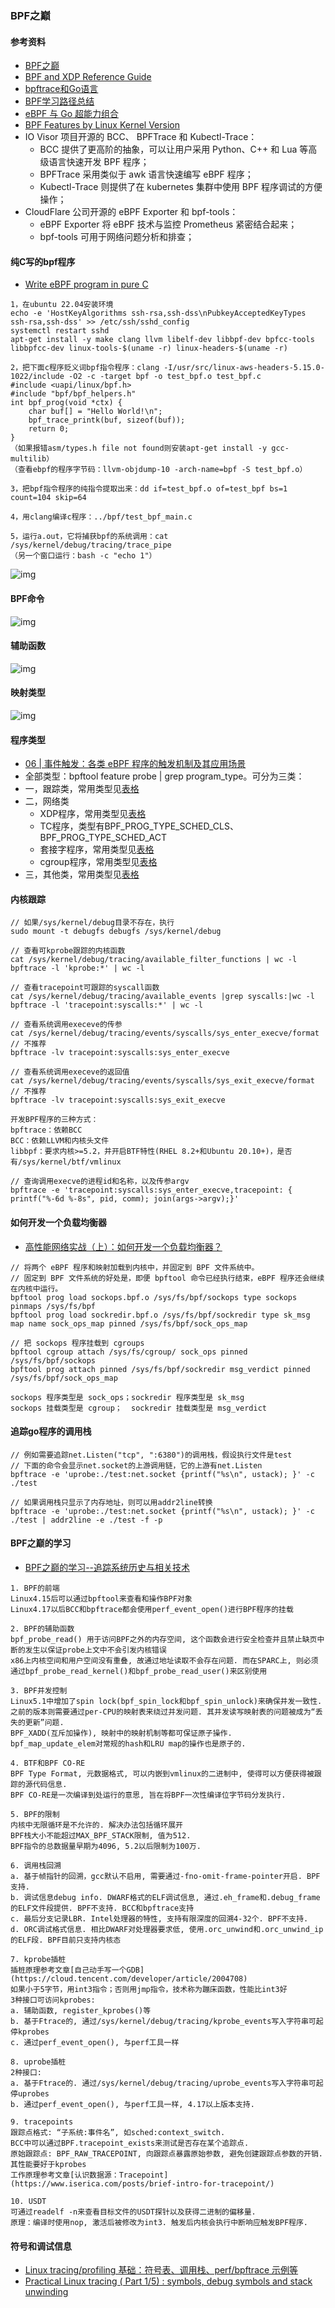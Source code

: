 ### BPF之巅

#### 参考资料

* [BPF之巅](https://book.douban.com/subject/35273652/)
* [BPF and XDP Reference Guide](https://docs.cilium.io/en/stable/bpf/)
* [bpftrace和Go语言](https://tonybai.com/2020/12/25/bpf-and-go-modern-forms-of-introspection-in-linux/)
* [BPF学习路径总结](https://www.ebpf.top/post/ebpf_learn_path/)
* [eBPF 与 Go 超能力组合](https://www.ebpf.top/post/ebpf_and_go/)
* [BPF Features by Linux Kernel Version](https://github.com/iovisor/bcc/blob/master/docs/kernel-versions.md)
* IO Visor 项目开源的 BCC、 BPFTrace 和 Kubectl-Trace：
    * BCC 提供了更高阶的抽象，可以让用户采用 Python、C++ 和 Lua 等高级语言快速开发 BPF 程序；
    * BPFTrace 采用类似于 awk 语言快速编写 eBPF 程序；
    * Kubectl-Trace 则提供了在 kubernetes 集群中使用 BPF 程序调试的方便操作；
* CloudFlare 公司开源的 eBPF Exporter 和 bpf-tools：
    * eBPF Exporter 将 eBPF 技术与监控 Prometheus 紧密结合起来；
    * bpf-tools 可用于网络问题分析和排查；

#### 纯C写的bpf程序

* [Write eBPF program in pure C](http://terenceli.github.io/%E6%8A%80%E6%9C%AF/2020/01/18/ebpf-in-c)

```
1，在ubuntu 22.04安装环境
echo -e 'HostKeyAlgorithms ssh-rsa,ssh-dss\nPubkeyAcceptedKeyTypes ssh-rsa,ssh-dss' >> /etc/ssh/sshd_config
systemctl restart sshd
apt-get install -y make clang llvm libelf-dev libbpf-dev bpfcc-tools libbpfcc-dev linux-tools-$(uname -r) linux-headers-$(uname -r)

2，把下面c程序贬义词bpf指令程序：clang -I/usr/src/linux-aws-headers-5.15.0-1022/include -O2 -c -target bpf -o test_bpf.o test_bpf.c
#include <uapi/linux/bpf.h>
#include "bpf/bpf_helpers.h"
int bpf_prog(void *ctx) {
    char buf[] = "Hello World!\n";
    bpf_trace_printk(buf, sizeof(buf));
    return 0;
}
（如果报错asm/types.h file not found则安装apt-get install -y gcc-multilib）
（查看ebpf的程序字节码：llvm-objdump-10 -arch-name=bpf -S test_bpf.o）

3，把bpf指令程序的纯指令提取出来：dd if=test_bpf.o of=test_bpf bs=1 count=104 skip=64

4，用clang编译c程序：../bpf/test_bpf_main.c

5，运行a.out，它将捕获bpf的系统调用：cat /sys/kernel/debug/tracing/trace_pipe
（另一个窗口运行：bash -c "echo 1"）
```

![img](../images/bpf/bpf_syscall.png)

#### BPF命令

![img](../images/bpf/bpf_command.jpg)

#### 辅助函数

![img](../images/bpf/bpf_helpers.jpg)

#### 映射类型

![img](../images/bpf/bpf_map_type.jpg)

#### 程序类型

* [06 | 事件触发：各类 eBPF 程序的触发机制及其应用场景](https://www.zadmei.com/sjcfglec.html)
* 全部类型：bpftool feature probe | grep program_type。可分为三类：
* 一，跟踪类，常用类型见[表格](../images/bpf/prog_type1.jpg)
* 二，网络类
    * XDP程序，常用类型见[表格](../images/bpf/prog_type2_xdp.jpg)
    * TC程序，类型有BPF_PROG_TYPE_SCHED_CLS、BPF_PROG_TYPE_SCHED_ACT
    * 套接字程序，常用类型见[表格](../images/bpf/prog_type2_socket.jpg)
    * cgroup程序，常用类型见[表格](../images/bpf/prog_type2_cgroup.jpg)
* 三，其他类，常用类型见[表格](../images/bpf/prog_type3.jpg)

#### 内核跟踪

```
// 如果/sys/kernel/debug目录不存在，执行
sudo mount -t debugfs debugfs /sys/kernel/debug

// 查看可kprobe跟踪的内核函数
cat /sys/kernel/debug/tracing/available_filter_functions | wc -l
bpftrace -l 'kprobe:*' | wc -l

// 查看tracepoint可跟踪的syscall函数
cat /sys/kernel/debug/tracing/available_events |grep syscalls:|wc -l
bpftrace -l 'tracepoint:syscalls:*' | wc -l

// 查看系统调用execeve的传参
cat /sys/kernel/debug/tracing/events/syscalls/sys_enter_execve/format // 不推荐
bpftrace -lv tracepoint:syscalls:sys_enter_execve

// 查看系统调用execeve的返回值
cat /sys/kernel/debug/tracing/events/syscalls/sys_exit_execve/format // 不推荐
bpftrace -lv tracepoint:syscalls:sys_exit_execve

开发BPF程序的三种方式：
bpftrace：依赖BCC
BCC：依赖LLVM和内核头文件
libbpf：要求内核>=5.2，并开启BTF特性(RHEL 8.2+和Ubuntu 20.10+)，是否有/sys/kernel/btf/vmlinux

// 查询调用execve的进程id和名称，以及传参argv
bpftrace -e 'tracepoint:syscalls:sys_enter_execve,tracepoint: { printf("%-6d %-8s", pid, comm); join(args->argv);}'
```

#### 如何开发一个负载均衡器

* [高性能网络实战（上）：如何开发一个负载均衡器？](https://www.zadmei.com/egxnwlsz.html)

```
// 将两个 eBPF 程序和映射加载到内核中，并固定到 BPF 文件系统中。
// 固定到 BPF 文件系统的好处是，即便 bpftool 命令已经执行结束，eBPF 程序还会继续在内核中运行。
bpftool prog load sockops.bpf.o /sys/fs/bpf/sockops type sockops pinmaps /sys/fs/bpf
bpftool prog load sockredir.bpf.o /sys/fs/bpf/sockredir type sk_msg map name sock_ops_map pinned /sys/fs/bpf/sock_ops_map

// 把 sockops 程序挂载到 cgroups
bpftool cgroup attach /sys/fs/cgroup/ sock_ops pinned /sys/fs/bpf/sockops
bpftool prog attach pinned /sys/fs/bpf/sockredir msg_verdict pinned /sys/fs/bpf/sock_ops_map

sockops 程序类型是 sock_ops；sockredir 程序类型是 sk_msg
sockops 挂载类型是 cgroup；  sockredir 挂载类型是 msg_verdict
```

#### 追踪go程序的调用栈

```
// 例如需要追踪net.Listen("tcp", ":6380")的调用栈，假设执行文件是test
// 下面的命令会显示net.socket的上游调用链，它的上游有net.Listen
bpftrace -e 'uprobe:./test:net.socket {printf("%s\n", ustack); }' -c ./test

// 如果调用栈只显示了内存地址，则可以用addr2line转换
bpftrace -e 'uprobe:./test:net.socket {printf("%s\n", ustack); }' -c ./test | addr2line -e ./test -f -p
```

#### BPF之巅的学习

* [BPF之巅的学习--追踪系统历史与相关技术](https://woodpenker.github.io/2021/12/05/BPF%E4%B9%8B%E5%B7%85%E7%9A%84%E5%AD%A6%E4%B9%A0--%E8%BF%BD%E8%B8%AA%E7%B3%BB%E7%BB%9F%E5%8E%86%E5%8F%B2%E4%B8%8E%E7%9B%B8%E5%85%B3%E6%8A%80%E6%9C%AF/)

```
1. BPF的前端
Linux4.15后可以通过bpftool来查看和操作BPF对象
Linux4.17以后BCC和bpftrace都会使用perf_event_open()进行BPF程序的挂载

2. BPF的辅助函数
bpf_probe_read() 用于访问BPF之外的内存空间, 这个函数会进行安全检查并且禁止缺页中断的发生以保证probe上文中不会引发内核错误
x86上内核空间和用户空间没有重叠, 故通过地址读取不会存在问题. 而在SPARC上, 则必须通过bpf_probe_read_kernel()和bpf_probe_read_user()来区别使用

3. BPF并发控制
Linux5.1中增加了spin lock(bpf_spin_lock和bpf_spin_unlock)来确保并发一致性. 
之前的版本则需要通过per-CPU的映射表来绕过并发问题. 其并发读写映射表的问题被成为“丢失的更新”问题.
BPF_XADD(互斥加操作), 映射中的映射机制等都可保证原子操作.
bpf_map_update_elem对常规的hash和LRU map的操作也是原子的.

4. BTF和BPF CO-RE
BPF Type Format, 元数据格式, 可以内嵌到vmlinux的二进制中, 使得可以方便获得被跟踪的源代码信息.
BPF CO-RE是一次编译到处运行的意思, 旨在将BPF一次性编译位字节码分发执行.

5. BPF的限制
内核中无限循环是不允许的. 解决办法包括循环展开
BPF栈大小不能超过MAX_BPF_STACK限制, 值为512.
BPF指令的总数据量早期为4096, 5.2以后限制为100万.

6. 调用栈回溯
a. 基于帧指针的回溯，gcc默认不启用, 需要通过-fno-omit-frame-pointer开启. BPF支持.
b. 调试信息debug info. DWARF格式的ELF调试信息, 通过.eh_frame和.debug_frame的ELF文件段提供. BPF不支持. BCC和bpftrace支持
c. 最后分支记录LBR. Intel处理器的特性, 支持有限深度的回溯4-32个. BPF不支持.
d. ORC调试格式信息. 相比DWARF对处理器要求低, 使用.orc_unwind和.orc_unwind_ip的ELF段. BPF目前只支持内核态

7. kprobe插桩
插桩原理参考文章[自己动手写一个GDB](https://cloud.tencent.com/developer/article/2004708)
如果小于5字节，用int3指令；否则用jmp指令，技术称为蹦床函数，性能比int3好
3种接口可访问kprobes:
a. 辅助函数, register_kprobes()等
b. 基于Ftrace的, 通过/sys/kernel/debug/tracing/kprobe_events写入字符串可起停kprobes
c. 通过perf_event_open(), 与perf工具一样

8. uprobe插桩
2种接口:
a. 基于Ftrace的. 通过/sys/kernel/debug/tracing/uprobe_events写入字符串可起停uprobes
b. 通过perf_event_open(), 与perf工具一样, 4.17以上版本支持.

9. tracepoints
跟踪点格式: “子系统:事件名”, 如sched:context_switch.
BCC中可以通过BPF.tracepoint_exists来测试是否存在某个追踪点.
原始跟踪点: BPF_RAW_TRACEPOINT, 向跟踪点暴露原始参数, 避免创建跟踪点参数的开销. 其性能要好于kprobes
工作原理参考文章[认识数据源：Tracepoint](https://www.iserica.com/posts/brief-intro-for-tracepoint/)

10. USDT
可通过readelf -n来查看目标文件的USDT探针以及获得二进制的偏移量. 
原理：编译时使用nop, 激活后被修改为int3. 触发后内核会执行中断响应触发BPF程序.
```

#### 符号和调试信息

* [Linux tracing/profiling 基础：符号表、调用栈、perf/bpftrace 示例等](http://arthurchiao.art/blog/linux-tracing-basis-zh)
* [Practical Linux tracing ( Part 1/5) : symbols, debug symbols and stack unwinding](https://medium.com/coccoc-engineering-blog/things-you-should-know-to-begin-playing-with-linux-tracing-tools-part-i-x-225aae1aaf13)





